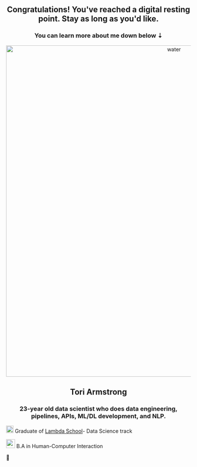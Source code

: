 <h2 align="center">Congratulations! You've reached a digital resting point. Stay as long as you'd like.</h2>
<h3 align="center">You can learn more about me down below ⇣</h3>
<p align="center"> <img src="https://media.giphy.com/media/3oz8xur099boo4N9aU/giphy.gif" width=900px alt="water" /> </p>

<h2 align="center">Tori Armstrong</h2>
<h3 align="center">23-year old data scientist who does data engineering, pipelines, APIs, ML/DL development, and NLP.</h3>
<p>
  <p align="left"> <img src="https://user-images.githubusercontent.com/73486804/115800246-38572300-a3a8-11eb-8cbe-c027d658f0c8.png" width=20px />  Graduate of <a href="https://lambdaschool.com/">Lambda School</a>- Data Science track</p>
  <p align="left"> <img src="https://user-images.githubusercontent.com/73486804/115801278-5f165900-a3aa-11eb-81a8-b717f3ba813d.png" width=24px />  B.A in Human-Computer Interaction </p>
  <p <g-emoji class="g-emoji rich-diff-level-zero" alias="jigsaw" fallback- src="https://github.githubassets.com/images/icons/emoji/unicode/1f9e9.png">🧩</g-emoji> </p>
</p>
